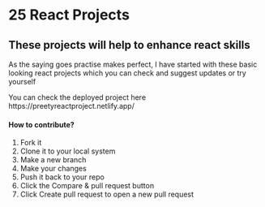 <h1> 25 React Projects </h1>
<h2>These projects will help to enhance react skills  </h2>
<p> As the saying goes practise makes perfect, I have started with these basic looking react projects which you can check and suggest updates or try yourself </p>

<p> You can check the deployed project here https://preetyreactproject.netlify.app/ </p>
<h4>How to contribute?</h4>
<ol>

<li>Fork it
<li>Clone it to your local system</li>
<li>Make a new branch</li>
<li>Make your changes</li>
<li>Push it back to your repo</li>
<li>Click the Compare & pull request button</li>
<li>Click Create pull request to open a new pull request</li>

</ol>
